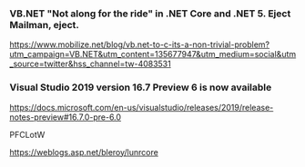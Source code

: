 ### VB.NET "Not along for the ride" in .NET Core and .NET 5. Eject Mailman, eject.

https://www.mobilize.net/blog/vb.net-to-c-its-a-non-trivial-problem?utm_campaign=VB.NET&utm_content=135677947&utm_medium=social&utm_source=twitter&hss_channel=tw-4083531


### Visual Studio 2019 version 16.7 Preview 6 is now available

https://docs.microsoft.com/en-us/visualstudio/releases/2019/release-notes-preview#16.7.0-pre-6.0

PFCLotW

https://weblogs.asp.net/bleroy/lunrcore
